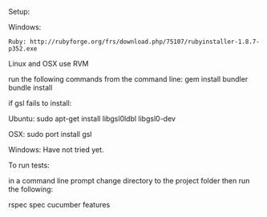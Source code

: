 Setup:

Windows:

    Ruby: http://rubyforge.org/frs/download.php/75107/rubyinstaller-1.8.7-p352.exe

Linux and OSX
use RVM

run the following commands from the command line:
    gem install bundler
    bundle install

if gsl fails to install:

Ubuntu: 
    sudo apt-get install libgsl0ldbl libgsl0-dev

OSX: 
    sudo port install gsl

Windows: 
    Have not tried yet.

To run tests:

in a command line prompt change directory to the project folder then run the following:

rspec spec
cucumber features